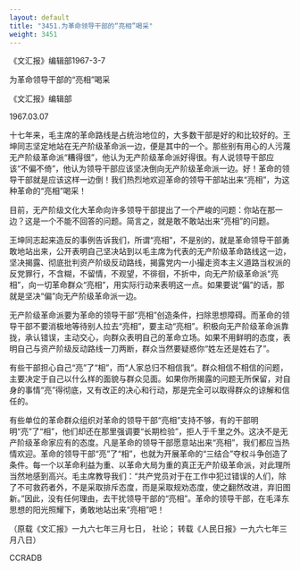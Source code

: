 ```yaml
---
layout: default
title: "3451.为革命领导干部的“亮相”喝采"
weight: 3451
---
```


《文汇报》编辑部1967-3-7

为革命领导干部的“亮相”喝采

《文汇报》编辑部

1967.03.07

十七年来，毛主席的革命路线是占统治地位的，大多数干部是好的和比较好的。王坤同志坚定地站在无产阶级革命派一边，便是其中的一个。那些别有用心的人污蔑无产阶级革命派“糟得很”，他认为无产阶级革命派好得很。有人说领导干部应该“不偏不倚”，他认为领导干部应该坚决倒向无产阶级革命派一边。好！革命的领导干部就是应该这样一边倒！我们热烈地欢迎革命的领导干部站出来“亮相”，为这种革命的“亮相”喝采！

目前，无产阶级文化大革命向许多领导干部提出了一个严峻的问题：你站在那一边？这是一个不能不回答的问题。简言之，就是敢不敢站出来“亮相”的问题。

王坤同志起来造反的事例告诉我们，所谓“亮相”，不是别的，就是革命领导干部勇敢地站出来，公开表明自己坚决站到以毛主席为代表的无产阶级革命路线这一边，坚决揭露、彻底批判资产阶级反动路线，揭露党内一小撮走资本主义道路当权派的反党罪行，不含糊，不留情，不观望，不徘徊，不折中，向无产阶级革命派“亮相”，向一切革命群众“亮相”，用实际行动来表明这一点。如果要说“偏”的话，那就是坚决“偏”向无产阶级革命派一边。

无产阶级革命派要为革命的领导干部“亮相”创造条件，扫除思想障碍。而革命的领导干部不要消极地等待别人拉去“亮相”，要主动“亮相”。积极向无产阶级革命派靠拢，承认错误，主动交心，向群众表明自己的革命立场。如果不用鲜明的态度，表明自己与资产阶级反动路线一刀两断，群众当然要疑惑你“姓左还是姓右了”。

有些干部担心自己“亮”了“相”，而“人家总归不相信我”。群众相信不相信的问题，主要决定于自己以什么样的面貌与群众见面。如果你所揭露的问题无所保留，对自身的事情“亮”得彻底，又有改正的决心和行动，那是完全可以取得群众的谅解和信任的。

有些单位的革命群众组织对革命的领导干部“亮相”支持不够，有的干部明明“亮”了“相”，他们却还在那里强调要“长期检验”，拒人于千里之外。这决不是无产阶级革命家应有的态度。凡是革命的领导干部愿意站出来“亮相”，我们都应当热情欢迎。革命的领导干部“亮”了“相”，也就为开展革命的“三结合”夺权斗争创造了条件。每一个以革命利益为重、以革命大局为重的真正无产阶级革命派，对此理所当然地感到高兴。毛主席教导我们：“共产党员对于在工作中犯过错误的人们，除了不可救药者外，不是采取排斥态度，而是采取规劝态度，使之翻然改进，弃旧图新。”因此，没有任何理由，去干扰领导干部的“亮相”。革命的领导干部，在毛泽东思想的阳光照耀下，勇敢地站出来“亮相”吧！

（原载《文汇报》一九六七年三月七日， 社论； 转载《人民日报》一九六七年三月八日）

CCRADB

